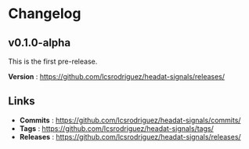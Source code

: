 # Changelog


## v0.1.0-alpha

This is the first pre-release.

**Version** : https://github.com/lcsrodriguez/headat-signals/releases/

## Links

- **Commits** : https://github.com/lcsrodriguez/headat-signals/commits/
- **Tags** : https://github.com/lcsrodriguez/headat-signals/tags/
- **Releases** : https://github.com/lcsrodriguez/headat-signals/releases/